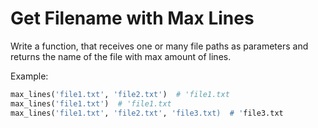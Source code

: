 # Get Filename with Max Lines

Write a function, that receives one or many file paths as parameters and returns
the name of the file with max amount of lines.

Example:

```python
max_lines('file1.txt', 'file2.txt')  # 'file1.txt
max_lines('file1.txt')  # 'file1.txt
max_lines('file1.txt', 'file2.txt', 'file3.txt)  # 'file3.txt
```
